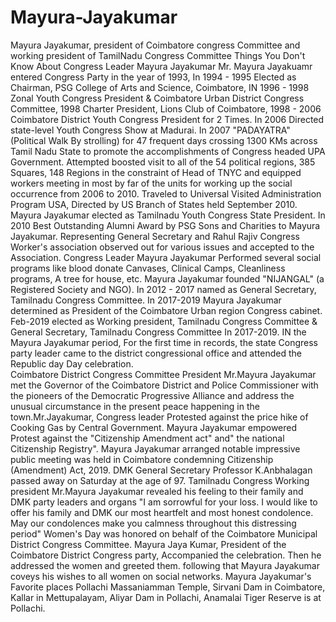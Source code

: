 # Mayura-Jayakumar
Mayura Jayakumar, president of Coimbatore congress Committee and working president of TamilNadu Congress Committee
Things You Don't Know About Congress Leader Mayura Jayakumar
        Mr. Mayura Jayakuamr entered Congress Party in the year of 1993, In 1994 - 1995 Elected as Chairman, PSG College of Arts and Science, Coimbatore, IN 1996 - 1998 Zonal Youth Congress President & Coimbatore Urban District Congress Committee, 1998 Charter President, Lions Club of Coimbatore, 1998 - 2006 Coimbatore District Youth Congress President for 2 Times. In 2006 Directed state-level Youth Congress Show at Madurai. In 2007     "PADAYATRA"(Political Walk By strolling) for 47 frequent days crossing 1300 KMs across Tamil Nadu State to promote the accomplishments of Congress headed UPA Government. Attempted boosted visit to all of the 54 political regions, 385 Squares, 148 Regions in the constraint of Head of TNYC and equipped workers meeting in most by far of the units for working up the social occurrence from 2006 to 2010. 
        Traveled to Universal Visited Administration Program USA, Directed by US Branch of States held September 2010. Mayura Jayakumar elected as Tamilnadu Youth Congress State President. In 2010 Best Outstanding Alumni Award by PSG Sons and Charities to Mayura Jayakumar. Representing General Secretary and Rahul Rajiv Congress Worker's association observed out for various issues and accepted to the Association. 
       Congress Leader Mayura Jayakumar Performed several social programs like blood donate Canvases, Clinical Camps, Cleanliness programs, A tree for house, etc. Mayura Jayakumar founded "NIJANGAL" (a Registered Society and NGO). In 2012 - 2017 named as General Secretary, Tamilnadu Congress Committee. In 2017-2019 Mayura Jayakumar determined as President of the Coimbatore Urban region Congress cabinet. Feb-2019 elected as Working president, Tamilnadu Congress Committee & General Secretary, Tamilnadu Congress Committee In 2017-2019. 
       IN the Mayura Jayakumar period, For the first time in records, the state Congress party leader came to the district congressional office and attended the Republic day Day celebration.                              	
	    Coimbatore District Congress Committee President Mr.Mayura Jayakumar met the Governor of the Coimbatore District and Police Commissioner with the pioneers of the Democratic Progressive Alliance and address the unusual circumstance in the present peace happening in the town.Mr.Jayakumar, Congress leader Protested against the price hike of Cooking Gas by Central Government.
      Mayura Jayakumar empowered Protest against the "Citizenship Amendment act" and" the national Citizenship Registry". Mayura Jayakumar arranged notable impressive public meeting was held in Coimbatore condemning Citizenship (Amendment) Act, 2019.
      DMK General Secretary Professor K.Anbhalagan passed away on Saturday at the age of 97. Tamilnadu Congress Working president Mr.Mayura Jayakumar revealed his feeling to their family and DMK party leaders and organs "I am sorrowful for your loss. I would like to offer his family and DMK our most heartfelt and most honest condolence. May our condolences make you calmness throughout this distressing period"
      Women's Day was honored on behalf of the Coimbatore Municipal District Congress Committee. Mayura Jaya Kumar, President of the Coimbatore District Congress party, Accompanied the celebration. Then he addressed the women and greeted them. following that Mayura Jayakumar coveys his wishes to all women on social networks.
Mayura Jayakumar's Favorite places  Pollachi Massaniamman Temple, Sirvani Dam in Coimbatore, Kallar in Mettupalayam, Aliyar Dam in Pollachi, Anamalai Tiger Reserve is at Pollachi.
